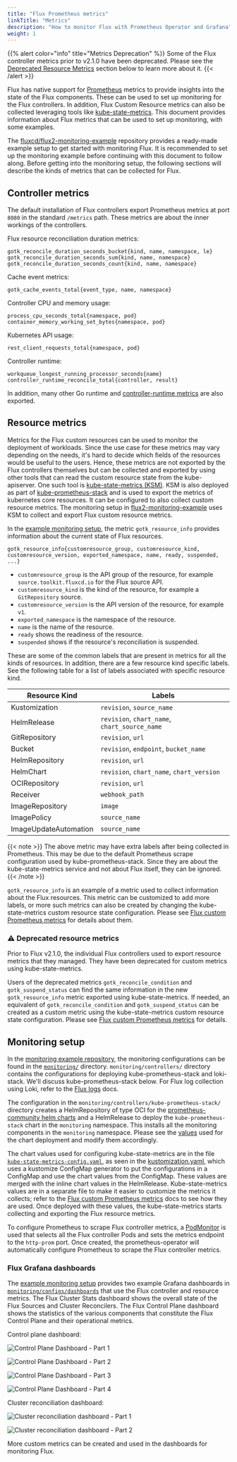 ```yaml
---
title: "Flux Prometheus metrics"
linkTitle: "Metrics"
description: "How to monitor Flux with Prometheus Operator and Grafana"
weight: 1
---
```


{{% alert color="info" title="Metrics Deprecation" %}}
Some of the Flux controller metrics prior to v2.1.0 have been deprecated. Please
see the [Deprecated Resource Metrics](#-deprecated-resource-metrics)
section below to learn more about it.
{{< /alert >}}

Flux has native support for [Prometheus][prometheus] metrics to provide insights
into the state of the Flux components. These can be used to set up monitoring
for the Flux controllers. In addition, Flux Custom Resource metrics can also
be collected leveraging tools like [kube-state-metrics][kube-state-metrics].
This document provides information about Flux metrics that can be used to set up
monitoring, with some examples.

The [fluxcd/flux2-monitoring-example][monitoring-example-repo] repository
provides a ready-made example setup to get started with monitoring Flux. It is
recommended to set up the monitoring example before continuing with this
document to follow along. Before getting into the monitoring setup, the
following sections will describe the kinds of metrics that can be collected for
Flux.

## Controller metrics

The default installation of Flux controllers export Prometheus metrics at
port `8080` in the standard `/metrics` path. These metrics are about the inner
workings of the controllers.

Flux resource reconciliation duration metrics:

```
gotk_reconcile_duration_seconds_bucket{kind, name, namespace, le}
gotk_reconcile_duration_seconds_sum{kind, name, namespace}
gotk_reconcile_duration_seconds_count{kind, name, namespace}
```

Cache event metrics:

```
gotk_cache_events_total{event_type, name, namespace}
```

Controller CPU and memory usage:

```
process_cpu_seconds_total{namespace, pod}
container_memory_working_set_bytes{namespace, pod}
```

Kubernetes API usage:

```
rest_client_requests_total{namespace, pod}
```

Controller runtime:

```
workqueue_longest_running_processor_seconds{name}
controller_runtime_reconcile_total{controller, result}
```

In addition, many other Go runtime and [controller-runtime
metrics][controller-runtime-metrics] are also exported.

## Resource metrics

Metrics for the Flux custom resources can be used to monitor the deployment of
workloads. Since the use case for these metrics may vary depending on the
needs, it's hard to decide which fields of the resources would be useful to the
users. Hence, these metrics are not exported by the Flux controllers themselves
but can be collected and exported by using other tools that can read the custom
resource state from the kube-apiserver. One such tool is [kube-state-metrics
(KSM)][kube-state-metrics]. KSM is also deployed as part of
[kube-prometheus-stack][kube-prometheus-stack] and is used to export the metrics
of kubernetes core resources. It can be configured to also collect custom
resource metrics. The monitoring setup in
[flux2-monitoring-example][monitoring-example-repo] uses KSM to collect and 
export Flux custom resource metrics. 

In the [example monitoring setup][monitoring-example-repo], the metric
`gotk_resource_info` provides information about the current state of Flux
resources.

```
gotk_resource_info{customresource_group, customresource_kind, customresource_version, exported_namespace, name, ready, suspended, ...}
```

- `customresource_group` is the API group of the resource, for example
  `source.toolkit.fluxcd.io` for the Flux source API.
- `customresource_kind` is the kind of the resource, for example a
  `GitRepository` source.
- `customresource_version` is the API version of the resource, for example `v1`.
- `exported_namespace` is the namespace of the resource.
- `name` is the name of the resource.
- `ready` shows the readiness of the resource.
- `suspended` shows if the resource's reconciliation is suspended.

These are some of the common labels that are present in metrics for all the
kinds of resources. In addition, there are a few resource kind specific labels.
See the following table for a list of labels associated with specific resource
kind.

| Resource Kind         | Labels                                        |
| ---                   | ---                                           |
| Kustomization         | `revision`, `source_name`                     |
| HelmRelease           | `revision`, `chart_name`, `chart_source_name` |
| GitRepository         | `revision`, `url`                             |
| Bucket                | `revision`, `endpoint`, `bucket_name`         |
| HelmRepository        | `revision`, `url`                             |
| HelmChart             | `revision`, `chart_name`, `chart_version`     |
| OCIRepository         | `revision`, `url`                             |
| Receiver              | `webhook_path`                                |
| ImageRepository       | `image`                                       |
| ImagePolicy           | `source_name`                                 |
| ImageUpdateAutomation | `source_name`                                 |

{{< note >}}
The above metric may have extra labels after being collected in Prometheus. This
may be due to the default Prometheus scrape configuration used by
kube-prometheus-stack. Since they are about the kube-state-metrics service and
not about Flux itself, they can be ignored.
{{< /note >}}

`gotk_resource_info` is an example of a metric used to collect information about
the Flux resources. This metric can be customized to add more labels, or more
such metrics can also be created by changing the kube-state-metrics custom
resource state configuration. Please see [Flux custom Prometheus
metrics][custom-metrics] for details about them.

### :warning: Deprecated resource metrics

Prior to Flux v2.1.0, the individual Flux controllers used to export resource
metrics that they managed. They have been deprecated for custom metrics using
kube-state-metrics.

Users of the deprecated metrics `gotk_reconcile_condition` and
`gotk_suspend_status` can find the same information in the new
`gotk_resource_info` metric exported using kube-state-metrics. If needed, an
equivalent of `gotk_reconcile_condition` and `gotk_suspend_status` can be
created as a custom metric using the kube-state-metrics custom resource state
configuration. Please see [Flux custom Prometheus
metrics][custom-metrics] for details.

## Monitoring setup

In the [monitoring example repository][monitoring-example-repo], the monitoring configurations can be found in the
[`monitoring/`](https://github.com/fluxcd/flux2-monitoring-example/tree/main/monitoring)
directory. `monitoring/controllers/` directory contains the configurations for
deploying kube-prometheus-stack and loki-stack. We'll discuss
kube-prometheus-stack below. For Flux log collection using Loki, refer to the
[Flux logs](/flux/monitoring/logs/) docs.

The configuration in the `monitoring/controllers/kube-prometheus-stack/`
directory creates a HelmRepository of type OCI for the [prometheus-community
helm charts](https://github.com/prometheus-community/helm-charts) and a
HelmRelease to deploy the `kube-prometheus-stack` chart in the `monitoring`
namespace. This installs all the monitoring components in the `monitoring`
namespace. Please see the 
[values](https://github.com/fluxcd/flux2-monitoring-example/blob/main/monitoring/controllers/kube-prometheus-stack/release.yaml)
used for the chart deployment and modify them accordingly.

The chart values used for configuring kube-state-metrics are in the file
[`kube-state-metrics-config.yaml`](https://github.com/fluxcd/flux2-monitoring-example/blob/main/monitoring/controllers/kube-prometheus-stack/kube-state-metrics-config.yaml),
as seen in the
[kustomization.yaml](https://github.com/fluxcd/flux2-monitoring-example/blob/main/monitoring/controllers/kube-prometheus-stack/kustomization.yaml),
which uses a kustomize ConfigMap generator to put the configurations in a
ConfigMap and use the chart values from the ConfigMap.
These values are merged with the inline chart values in the HelmRelease.
Kube-state-metrics values are in a separate file to make it easier to customize
the metrics it collects; refer to the [Flux custom Prometheus
metrics][custom-metrics] docs to see how they are used. Once
deployed with these values, the kube-state-metrics starts collecting and
exporting the Flux resource metrics.

To configure Prometheus to scrape Flux controller metrics, a
[PodMonitor](https://github.com/fluxcd/flux2-monitoring-example/blob/main/monitoring/configs/podmonitor.yaml)
is used that selects all the Flux controller Pods and sets the metrics endpoint
to the `http-prom` port. Once created, the prometheus-operator will
automatically configure Prometheus to scrape the Flux controller metrics.

### Flux Grafana dashboards

The [example monitoring setup][monitoring-example-repo] provides two example
Grafana dashboards in
[`monitoring/configs/dashboards`](https://github.com/fluxcd/flux2-monitoring-example/tree/main/monitoring/configs/dashboards)
that use the Flux controller and resource metrics. The Flux Cluster Stats
dashboard shows the overall state of the Flux Sources and Cluster Reconcilers.
The Flux Control Plane dashboard shows the statistics of the various components
that constitute the Flux Control Plane and their operational metrics.

Control plane dashboard:

![Control Plane Dashboard - Part 1](/img/grafana-cp-dashboard-p1.png)

![Control Plane Dashboard - Part 2](/img/grafana-cp-dashboard-p2.png)

![Control Plane Dashboard - Part 3](/img/grafana-cp-dashboard-p3.png)

![Control Plane Dashboard - Part 4](/img/grafana-cp-dashboard-p4.png)

Cluster reconciliation dashboard:

![Cluster reconciliation dashboard - Part 1](/img/grafana-cluster-dashboard-p1.png)

![Cluster reconciliation dashboard - Part 2](/img/grafana-cluster-dashboard-p2.png)

More custom metrics can be created and used in the dashboards for monitoring
Flux.


[kube-state-metrics]: https://github.com/kubernetes/kube-state-metrics
[prometheus]: https://prometheus.io/
[monitoring-example-repo]: https://github.com/fluxcd/flux2-monitoring-example
[kube-prometheus-stack]: https://github.com/prometheus-operator/kube-prometheus
[controller-runtime-metrics]: https://book.kubebuilder.io/reference/metrics-reference
[custom-metrics]: /flux/monitoring/custom-metrics/

